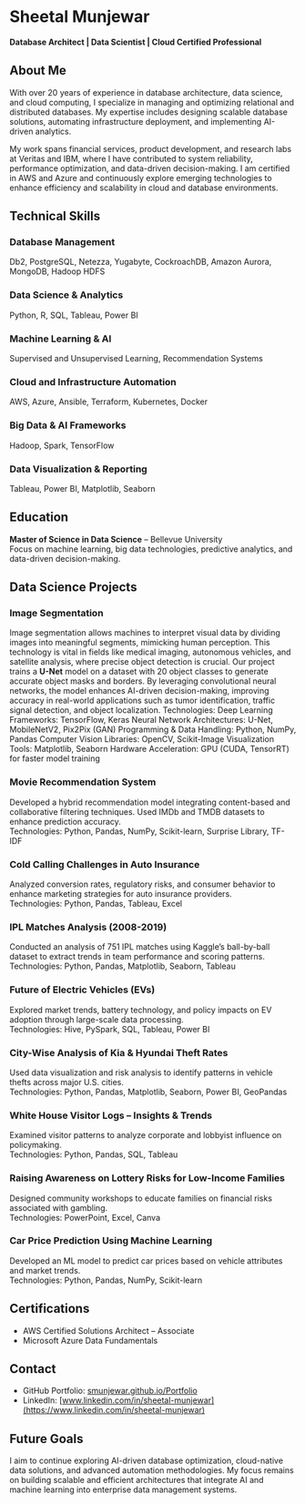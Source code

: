 # Sheetal Munjewar  
**Database Architect | Data Scientist | Cloud Certified Professional**  

## About Me  
With over 20 years of experience in database architecture, data science, and cloud computing, I specialize in managing and optimizing relational and distributed databases. My expertise includes designing scalable database solutions, automating infrastructure deployment, and implementing AI-driven analytics.  

My work spans financial services, product development, and research labs at Veritas and IBM, where I have contributed to system reliability, performance optimization, and data-driven decision-making. I am certified in AWS and Azure and continuously explore emerging technologies to enhance efficiency and scalability in cloud and database environments.  

## Technical Skills  

### Database Management  
Db2, PostgreSQL, Netezza, Yugabyte, CockroachDB, Amazon Aurora, MongoDB, Hadoop HDFS  

### Data Science & Analytics  
Python, R, SQL, Tableau, Power BI  

### Machine Learning & AI  
Supervised and Unsupervised Learning, Recommendation Systems  

### Cloud and Infrastructure Automation  
AWS, Azure, Ansible, Terraform, Kubernetes, Docker  

### Big Data & AI Frameworks  
Hadoop, Spark, TensorFlow  

### Data Visualization & Reporting  
Tableau, Power BI, Matplotlib, Seaborn  

## Education  
**Master of Science in Data Science** – Bellevue University  
Focus on machine learning, big data technologies, predictive analytics, and data-driven decision-making.  

## Data Science Projects  

### Image Segmentation 
Image segmentation allows machines to interpret visual data by dividing images into meaningful segments, mimicking human perception. This technology is vital in fields like medical imaging, autonomous vehicles, and satellite analysis, where precise object detection is crucial. Our project trains a **U-Net** model on a dataset with 20 object classes to generate accurate object masks and borders. By leveraging convolutional neural networks, the model enhances AI-driven decision-making, improving accuracy in real-world applications such as tumor identification, traffic signal detection, and object localization.
Technologies: 
  Deep Learning Frameworks: TensorFlow, Keras
  Neural Network Architectures: U-Net, MobileNetV2, Pix2Pix (GAN)
  Programming & Data Handling: Python, NumPy, Pandas
  Computer Vision Libraries: OpenCV, Scikit-Image
  Visualization Tools: Matplotlib, Seaborn
  Hardware Acceleration: GPU (CUDA, TensorRT) for faster model training

### Movie Recommendation System  
Developed a hybrid recommendation model integrating content-based and collaborative filtering techniques. Used IMDb and TMDB datasets to enhance prediction accuracy.  
Technologies: Python, Pandas, NumPy, Scikit-learn, Surprise Library, TF-IDF  

### Cold Calling Challenges in Auto Insurance  
Analyzed conversion rates, regulatory risks, and consumer behavior to enhance marketing strategies for auto insurance providers.  
Technologies: Python, Pandas, Tableau, Excel  

### IPL Matches Analysis (2008-2019)  
Conducted an analysis of 751 IPL matches using Kaggle’s ball-by-ball dataset to extract trends in team performance and scoring patterns.  
Technologies: Python, Pandas, Matplotlib, Seaborn, Tableau  

### Future of Electric Vehicles (EVs)  
Explored market trends, battery technology, and policy impacts on EV adoption through large-scale data processing.  
Technologies: Hive, PySpark, SQL, Tableau, Power BI  

### City-Wise Analysis of Kia & Hyundai Theft Rates  
Used data visualization and risk analysis to identify patterns in vehicle thefts across major U.S. cities.  
Technologies: Python, Pandas, Matplotlib, Seaborn, Power BI, GeoPandas  

### White House Visitor Logs – Insights & Trends  
Examined visitor patterns to analyze corporate and lobbyist influence on policymaking.  
Technologies: Python, Pandas, SQL, Tableau  

### Raising Awareness on Lottery Risks for Low-Income Families  
Designed community workshops to educate families on financial risks associated with gambling.  
Technologies: PowerPoint, Excel, Canva  

### Car Price Prediction Using Machine Learning  
Developed an ML model to predict car prices based on vehicle attributes and market trends.  
Technologies: Python, Pandas, NumPy, Scikit-learn  

## Certifications  
- AWS Certified Solutions Architect – Associate  
- Microsoft Azure Data Fundamentals  

## Contact  
- GitHub Portfolio: [smunjewar.github.io/Portfolio](https://smunjewar.github.io/Portfolio/)  
- LinkedIn: [www.linkedin.com/in/sheetal-munjewar](https://www.linkedin.com/in/sheetal-munjewar)  

## Future Goals  
I aim to continue exploring AI-driven database optimization, cloud-native data solutions, and advanced automation methodologies. My focus remains on building scalable and efficient architectures that integrate AI and machine learning into enterprise data management systems.  
